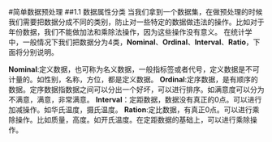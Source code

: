 #简单数据预处理
##1.1 数据属性分类
当我们拿到一个数据集，在做预处理的时候我们需要把数据分成不同的类别，防止对一些特定的数据做违法的操作。比如对于年份数据，我们不能做加法和乘除法操作，因为这些操作没有意义。
在统计学中，一般情况下我们把数据分为4类，**Nominal**、**Ordinal**、**Interval**、**Ratio**，下面将分别说明。

**Nominal**:定义数据，也可称为名义数据，一般指标签或者代号，定义数据是不可计量的。如性别，名称，方位，都是定义数据。
**Ordinal**:定序数据，是有顺序的数据。定序数据指数据之间可以分出一个好坏，可以进行排序。如满意度可以分为不满意，满意，非常满意。
**Interval**：定距数据，数据没有真正的0点。可以进行加减操作。如华氏温度，摄氏温度。
**Ration**:定比数据，有真正0点。可以进行乘除操作。比如质量，高度。如开氏温度。在定距数据的基础上，可以进行乘除操作。